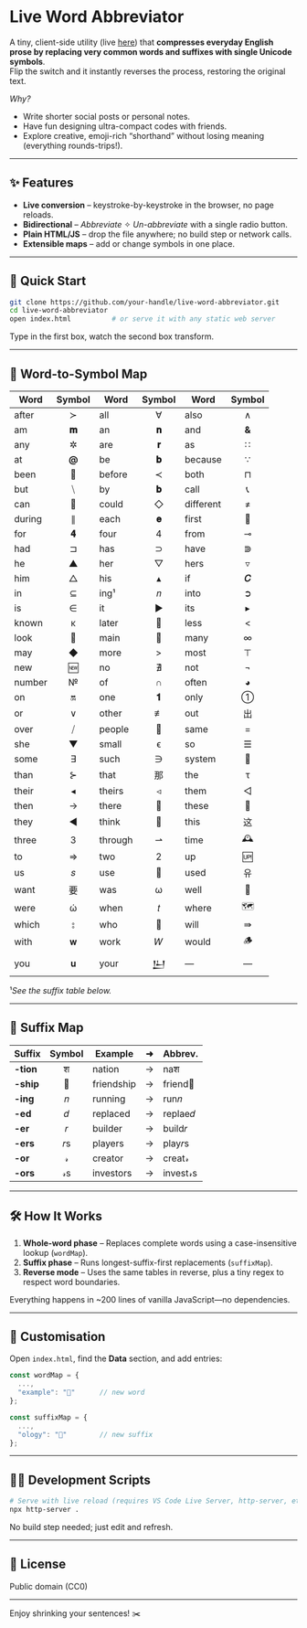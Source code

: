 # Live Word Abbreviator

A tiny, client-side utility (live [here](https://thiagovscoelho.github.io/abbreviator/)) that **compresses everyday English prose by replacing very common words and suffixes with single Unicode symbols**.  
Flip the switch and it instantly reverses the process, restoring the original text.

*Why?*  
- Write shorter social posts or personal notes.  
- Have fun designing ultra-compact codes with friends.  
- Explore creative, emoji-rich “shorthand” without losing meaning (everything rounds-trips!).

---

## ✨ Features
- **Live conversion** – keystroke-by-keystroke in the browser, no page reloads.
- **Bidirectional** – _Abbreviate_ ✧ _Un-abbreviate_ with a single radio button.
- **Plain HTML/JS** – drop the file anywhere; no build step or network calls.
- **Extensible maps** – add or change symbols in one place.

---

## 🚀 Quick Start

```bash
git clone https://github.com/your-handle/live-word-abbreviator.git
cd live-word-abbreviator
open index.html          # or serve it with any static web server
```

Type in the first box, watch the second box transform.

---

## 🔡 Word-to-Symbol Map

| Word   | Symbol | Word    | Symbol | Word      | Symbol |
| ------ | :----: | ------- | :----: | --------- | :----: |
| after  |    ≻   | all     |    ∀   | also      |    ∧   |
| am     | **𝐦** | an      | **𝐧** | and       |  **&** |
| any    |    ✲   | are     | **𝐫** | as        |    ∷   |
| at     |  **@** | be      | **𝐛** | because   |    ∵   |
| been   |   🚮   | before  |   ≺   | both      |    ⊓   |
| but    |    ⧹   | by      | **𝐛** | call      |   📞   |
| can    |   🥫   | could   |    ◇   | different |    ≠   |
| during |    ∥   | each    | **𝐞** | first     |   🥇   |
| for    | **𝟒** | four    |    4   | from      |    ⊸   |
| had    |    ⊐   | has     |    ⊃   | have      |    ⋑   |
| he     |    ▲   | her     |    ▽   | hers      |    ▿   |
| him    |    △   | his     |    ▴   | if        | **𝐶** |
| in     |    ⊆   | ing¹    |   𝑛   | into      |    ➲   |
| is     |    ∈   | it      |    ▶   | its       |    ▸   |
| known  |    κ   | later   |   🌇   | less      |    <   |
| look   |   👀   | main    |   📌   | many      |    ∞   |
| may    |    ◆   | more    |    >   | most      |    ⊤   |
| new    |   🆕   | no      |    ∄   | not       |    ¬   |
| number |    №   | of      |    ∩   | often     |    ◕   |
| on     |   🔛   | one     | **𝟏** | only      |    ①   |
| or     |    ∨   | other   |    ≢   | out       |    出   |
| over   |    ⧸   | people  |   👥   | same      |    =   |
| she    |    ▼   | small   |    ϵ   | so        |    ☰   |
| some   |    ∃   | such    |    ∋   | system    |   🌌   |
| than   |    ⊱   | that    |    那   | the       |    τ   |
| their  |    ◂   | theirs  |    ◃   | them      |    ◁   |
| then   |    →   | there   |   📍   | these     |   🥜   |
| they   |    ◀   | think   |   🧠   | this      |    这   |
| three  |    3   | through |    ⇀   | time      |   🕰️  |
| to     |    ⇒   | two     |    2   | up        |   🆙   |
| us     |   𝑠   | use     |   🔧   | used      |    유   |
| want   |    要   | was     |    ω   | well      |   🚰   |
| were   |    ώ   | when    |   𝑡   | where     |   🗺️  |
| which  |    ⦂   | who     |   👤   | will      |    ⇛   |
| with   |   𝐰   | work    |   𝑊   | would     |   🪵   |
| you    |   𝐮   | your    |   𒌨   | —         |    —   |

¹*See the suffix table below.*

---

## 🔣 Suffix Map

| Suffix    | Symbol | Example    | ➜ | Abbrev.   |
| --------- | :----: | ---------- | - | --------- |
| **-tion** |    श   | nation     | → | naश       |
| **-ship** |   🚢   | friendship | → | friend🚢  |
| **-ing**  |   𝑛   | running    | → | run𝑛     |
| **-ed**   |   𝑑   | replaced   | → | replae𝑑 |
| **-er**   |   𝑟   | builder    | → | build𝑟   |
| **-ers**  |   𝑟s  | players    | → | play𝑟s   |
| **-or**   |   𝓇   | creator    | → | creat𝓇   |
| **-ors**  |   𝓇s  | investors  | → | invest𝓇s |

---

## 🛠 How It Works

1. **Whole-word phase** – Replaces complete words using a case-insensitive lookup (`wordMap`).
2. **Suffix phase** – Runs longest-suffix-first replacements (`suffixMap`).
3. **Reverse mode** – Uses the same tables in reverse, plus a tiny regex to respect word boundaries.

Everything happens in \~200 lines of vanilla JavaScript—no dependencies.

---

## 🧩 Customisation

Open `index.html`, find the **Data** section, and add entries:

```js
const wordMap = {
  ...,
  "example": "🔰"      // new word
};

const suffixMap = {
  ...,
  "ology": "🧪"        // new suffix
};
```

---

## 👩‍💻 Development Scripts

```bash
# Serve with live reload (requires VS Code Live Server, http-server, etc.)
npx http-server .
```

No build step needed; just edit and refresh.

---

## 📄 License

Public domain (CC0)

---

Enjoy shrinking your sentences! ✂️
